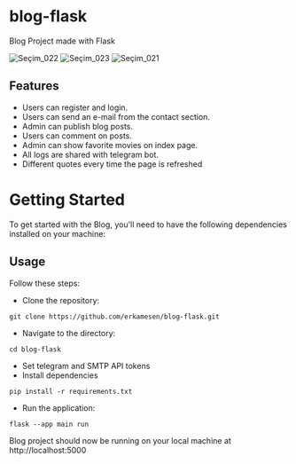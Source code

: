 # blog-flask
Blog Project made with Flask

![Seçim_022](https://user-images.githubusercontent.com/120065120/213924156-8524d7e1-1ffe-4634-a06f-84da202c22a9.png)
![Seçim_023](https://user-images.githubusercontent.com/120065120/213924162-829570e2-de07-40d0-b333-92424b7dd1d1.png)
![Seçim_021](https://user-images.githubusercontent.com/120065120/213924165-b2ed9b4a-5dbb-4ca9-a455-ff208f466d2e.png)


## Features
- Users can register and login.
- Users can send an e-mail from the contact section.
- Admin can publish blog posts.
- Users can comment on posts.
- Admin can show favorite movies on index page.
- All logs are shared with telegram bot.
- Different quotes every time the page is refreshed

# Getting Started
To get started with the Blog, you'll need to have the following dependencies installed on your machine:

## Usage
Follow these steps:
- Clone the repository: 
```
git clone https://github.com/erkamesen/blog-flask.git
```
- Navigate to the directory: 
```
cd blog-flask
```
- Set telegram and SMTP API tokens
- Install dependencies
```
pip install -r requirements.txt
```
- Run the application: 
```
flask --app main run
```

Blog project should now be running on your local machine at http://localhost:5000
